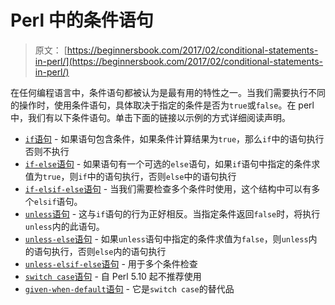 # Perl 中的条件语句

> 原文： [https://beginnersbook.com/2017/02/conditional-statements-in-perl/](https://beginnersbook.com/2017/02/conditional-statements-in-perl/)

在任何编程语言中，条件语句都被认为是最有用的特性之一。当我们需要执行不同的操作时，使用条件语句，具体取决于指定的条件是否为`true`或`false`。在 perl 中，我们有以下条件语句。单击下面的链接以示例的方式详细阅读声明。

*   [`if`语句](https://beginnersbook.com/2017/02/if-statement-in-perl/) - 如果语句包含条件，如果条件计算结果为`true`，那么`if`中的语句执行否则不执行
*   [`if-else`语句](https://beginnersbook.com/2017/02/if-else-statement-in-perl/) - 如果语句有一个可选的`else`语句，如果`if`语句中指定的条件求值为`true`，则`if`中的语句执行，否则`else`中的语句执行
*   [`if-elsif-else`语句](https://beginnersbook.com/2017/02/if-elsif-else-statement-in-perl/) - 当我们需要检查多个条件时使用，这个结构中可以有多个`elsif`语句。
*   [`unless`语句](https://beginnersbook.com/2017/02/unless-statement-in-perl/) - 这与`if`语句的行为正好相反。当指定条件返回`false`时，将执行`unless`内的此语句。
*   [`unless-else`语句](https://beginnersbook.com/2017/02/unless-else-statement-in-perl/) - 如果`unless`语句中指定的条件求值为`false`，则`unless`内的语句执行，否则`else`内的语句执行
*   [`unless-elsif-else`语句](https://beginnersbook.com/2017/02/unless-elsif-else-statement-in-perl/) - 用于多个条件检查
*   [`switch case`语句](https://beginnersbook.com/2017/02/switch-case-in-perl/) - 自 Perl 5.10 起不推荐使用
*   [`given-when-default`语句](https://beginnersbook.com/2017/02/given-when-default-statement-in-perl/) - 它是`switch case`的替代品
